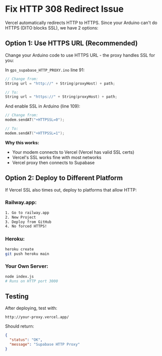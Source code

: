 # Fix HTTP 308 Redirect Issue

Vercel automatically redirects HTTP to HTTPS. Since your Arduino can't do HTTPS (DITO blocks SSL), we have 2 options:

## Option 1: Use HTTPS URL (Recommended)

Change your Arduino code to use HTTPS URL - the proxy handles SSL for you:

In `gps_supabase_HTTP_PROXY.ino` line 91:
```cpp
// Change from:
String url = "http://" + String(proxyHost) + path;

// To:
String url = "https://" + String(proxyHost) + path;
```

And enable SSL in Arduino (line 109):
```cpp
// Change from:
modem.sendAT("+HTTPSSL=0");

// To:
modem.sendAT("+HTTPSSL=1");
```

**Why this works:**
- Your modem connects to Vercel (Vercel has valid SSL certs)
- Vercel's SSL works fine with most networks
- Vercel proxy then connects to Supabase

## Option 2: Deploy to Different Platform

If Vercel SSL also times out, deploy to platforms that allow HTTP:

### Railway.app:
```bash
1. Go to railway.app
2. New Project
3. Deploy from GitHub
4. No forced HTTPS!
```

### Heroku:
```bash
heroku create
git push heroku main
```

### Your Own Server:
```bash
node index.js
# Runs on HTTP port 3000
```

## Testing

After deploying, test with:
```
http://your-proxy.vercel.app/
```

Should return:
```json
{
  "status": "OK",
  "message": "Supabase HTTP Proxy"
}
```


